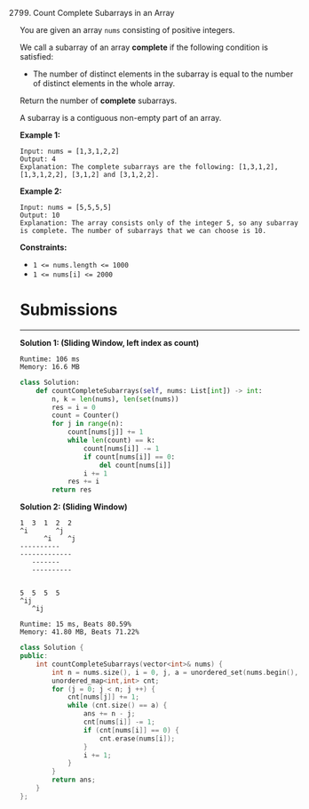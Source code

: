2799. Count Complete Subarrays in an Array

You are given an array `nums` consisting of positive integers.

We call a subarray of an array **complete** if the following condition is satisfied:

* The number of distinct elements in the subarray is equal to the number of distinct elements in the whole array.

Return the number of **complete** subarrays.

A subarray is a contiguous non-empty part of an array.

 

**Example 1:**
```
Input: nums = [1,3,1,2,2]
Output: 4
Explanation: The complete subarrays are the following: [1,3,1,2], [1,3,1,2,2], [3,1,2] and [3,1,2,2].
```

**Example 2:**
```
Input: nums = [5,5,5,5]
Output: 10
Explanation: The array consists only of the integer 5, so any subarray is complete. The number of subarrays that we can choose is 10.
```

**Constraints:**

* `1 <= nums.length <= 1000`
* `1 <= nums[i] <= 2000`

# Submissions
---
**Solution 1: (Sliding Window, left index as count)**
```
Runtime: 106 ms
Memory: 16.6 MB
```
```python
class Solution:
    def countCompleteSubarrays(self, nums: List[int]) -> int:
        n, k = len(nums), len(set(nums))
        res = i = 0
        count = Counter()
        for j in range(n):
            count[nums[j]] += 1
            while len(count) == k:
                count[nums[i]] -= 1
                if count[nums[i]] == 0:
                    del count[nums[i]]
                i += 1
            res += i
        return res
```

**Solution 2: (Sliding Window)**

    1  3  1  2  2
    ^i       ^j
          ^i    ^j
    ----------
    -------------
       -------
       ----------


    5  5  5  5
    ^ij
       ^ij


```
Runtime: 15 ms, Beats 80.59%
Memory: 41.80 MB, Beats 71.22%
```
```c++
class Solution {
public:
    int countCompleteSubarrays(vector<int>& nums) {
        int n = nums.size(), i = 0, j, a = unordered_set(nums.begin(), nums.end()).size(), ans = 0;
        unordered_map<int,int> cnt;
        for (j = 0; j < n; j ++) {
            cnt[nums[j]] += 1;
            while (cnt.size() == a) {
                ans += n - j;
                cnt[nums[i]] -= 1;
                if (cnt[nums[i]] == 0) {
                    cnt.erase(nums[i]);
                }
                i += 1;
            }
        }
        return ans;
    }
};
```
